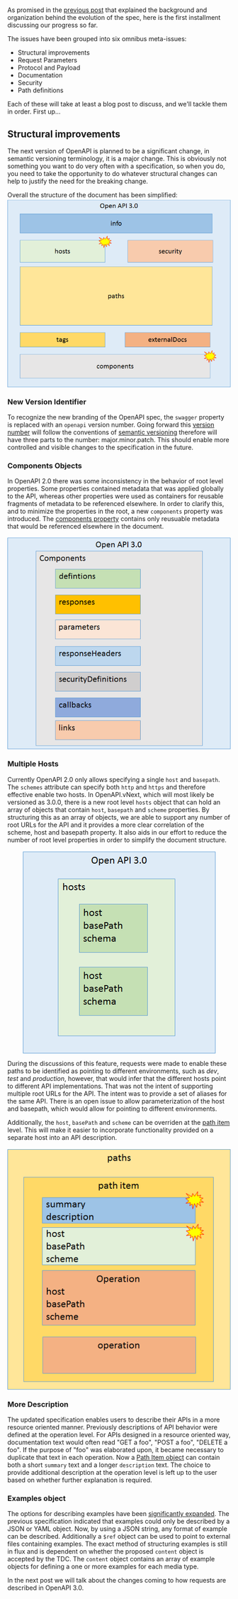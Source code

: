 <style>
    img {
        display: block;
        margin: 0 auto;
    }
</style>
<link rel="stylesheet" href="markdownstyle.css"/>

# 
As promised in the [previous post](https://openapis.org/news/blogs/2016/07/you-can-get-involved-creating-openapi-specification-and-heres-how) that explained the background and organization behind the evolution of the spec, here is the first installment discussing our progress so far.

The issues have been grouped into six omnibus meta-issues:

- Structural improvements
- Request Parameters
- Protocol and Payload
- Documentation
- Security
- Path definitions

Each of these will take at least a blog post to discuss, and we'll tackle them in order. First up…

## Structural improvements
The next version of OpenAPI is planned to be a significant change, in semantic versioning terminology, it is a major change.  This is obviously not something you want to do very often with a specification, so when you do, you need to take the opportunity to do whatever structural changes can help to justify the need for the breaking change.

Overall the structure of the document has been simplified:
![Structural Overview](StructuralOverview.png)

### New Version Identifier
To recognize the new branding of the OpenAPI spec, the `swagger` property is replaced with an `openapi` version number.  Going forward this [version number](https://github.com/OAI/OpenAPI-Specification/blob/OpenAPI.next/versions/3.0.md#fixed-fields) will follow the conventions of [semantic versioning](http://semver.org/) therefore will have three parts to the number: major.minor.patch.  This should enable more controlled and visible changes to the specification in the future.

### Components Objects
In OpenAPI 2.0 there was some inconsistency in the behavior of root level properties.  Some properties contained metadata that was applied globally to the API, whereas other properties were used as containers for reusable fragments of metadata to be referenced elsewhere.  In order to clarify this, and to minimize the properties in the root, a new `components` property was introduced.  The [components property](https://github.com/OAI/OpenAPI-Specification/blob/OpenAPI.next/versions/3.0.md#componentsObject) contains only reusuable metadata that would be referenced elsewhere in the document.  

![Components](components.png)

### Multiple Hosts
Currently OpenAPI 2.0 only allows specifying a single `host` and `basepath`.  The `schemes` attribute can specify both `http` and `https` and therefore effective enable two hosts. In OpenAPI.vNext, which will most likely be versioned as 3.0.0, there is a new root level `hosts` object that can hold an array of objects that contain `host`, `basepath` and `scheme` properties.  By structuring this as an array of objects, we are able to support any number of root URLs for the API and it provides a more clear correlation of the scheme, host and basepath property.  It also aids in our effort to reduce the number of root level properties in order to simplify the document structure.

![Hosts](hosts.png)

During the discussions of this feature, requests were made to enable these paths to be identified as pointing to different environments, such as *dev*, *test* and *production*, however, that would infer that the different hosts point to different API implementations.  That was not the intent of supporting multiple root URLs for the API.  The intent was to provide a set of aliases for the same API.  There is an open issue to allow parameterization of the host and basepath, which would allow for pointing to different environments.    

Additionally, the `host`, `basePath` and `scheme` can be overriden at the [path item](https://github.com/OAI/OpenAPI-Specification/blob/OpenAPI.next/versions/3.0.md#pathItemObject) level.  This will make it easier to incorporate functionality provided on a separate host into an API description.

![First Class Path](FirstClassPath.png)

### More Description
The updated specification enables users to describe their APIs in a more resource oriented manner.  Previously descriptions of API behavior were defined at the operation level.  For APIs designed in a resource oriented way, documentation text would often read "GET a foo", "POST a foo", "DELETE a foo".  If the purpose of "foo" was elaborated upon, it became necessary to duplicate that text in each operation.  Now a [Path Item object](https://github.com/OAI/OpenAPI-Specification/blob/OpenAPI.next/versions/3.0.md#pathItemObject) can contain both a short `summary` text and a longer `description` text.  The choice to provide additional description at the operation level is left up to the user based on whether further explanation is required.

### Examples object
The options for describing examples have been [significantly expanded](https://github.com/OAI/OpenAPI-Specification/blob/OpenAPI.next/versions/3.0.md#examples-object).  The previous specification indicated that examples could only be described by a JSON or YAML object.  Now, by using a JSON string, any format of example can be described.  Additionally a `$ref` object can be used to point to external files containing examples.
The exact method of structuring examples is still in flux and is dependent on whether the proposed `content` object is accepted by the TDC.  The `content` object contains an array of example objects for defining a one or more examples for each media type.

In the next post we will talk about the changes coming to how requests are described in OpenAPI 3.0.